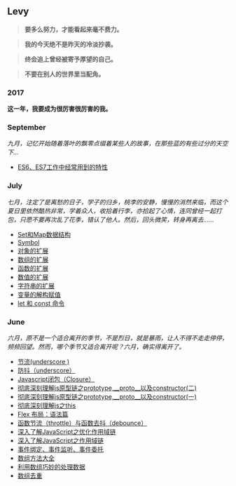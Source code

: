 ## Levy 
> **要多么努力，才能看起来毫不费力。**

> **我的今天绝不是昨天的冷淡抄袭。**

> **终会追上曾经被寄予厚望的自己。**

> **不要在别人的世界里当配角。**

### 2017

**这一年，我要成为很厉害很厉害的我。**

### September
_九月，记忆开始随着落叶的飘零点缀着某些人的故事，在那些蓝的有些过分的天空下..._

- [ES6、ES7工作中经常用到的特性](https://github.com/linchwei/blog/issues/24)


### July
_七月，注定了是离愁的日子，学子的归乡，桃李的安静，慢慢的消然来临，而这个夏日里依然酷热非常，学着众人，收拾着行李，亦拾起了心情，连同曾经一起打包，只愿不要再次乱了花季，错认了他人。然后，回头微笑，转身再离去……_

- [Set和Map数据结构](https://github.com/linchwei/blog/issues/23)
- [Symbol](https://github.com/linchwei/blog/issues/22)
- [对象的扩展](https://github.com/linchwei/blog/issues/21)
- [数组的扩展](https://github.com/linchwei/blog/issues/20)
- [函数的扩展](https://github.com/linchwei/blog/issues/19)
- [数值的扩展](https://github.com/linchwei/blog/issues/18)
- [字符串的扩展](https://github.com/linchwei/blog/issues/17)
- [变量的解构赋值](https://github.com/linchwei/blog/issues/16)
- [let 和 const 命令](https://github.com/linchwei/blog/issues/15)


### June
_六月，原不是一个适合离开的季节，不是烈日，就是暴雨，让人不得不走走停停，频频回望。然而，哪个季节又适合离开呢？六月，确实得离开了。_

- [节流(underscore ) ](https://github.com/linchwei/blog/issues/14)
- [防抖（underscore）](https://github.com/linchwei/blog/issues/13)
- [Javascript闭包（Closure）](https://github.com/linchwei/blog/issues/12)
- [彻底深刻理解js原型链之prototype,__proto__以及constructor(二)](https://github.com/linchwei/blog/issues/11)
- [彻底深刻理解js原型链之prototype,__proto__以及constructor(一)](https://github.com/linchwei/blog/issues/10)
- [彻底深刻理解js之this](https://github.com/linchwei/blog/issues/9)
- [Flex 布局：语法篇](https://github.com/linchwei/blog/issues/8)
- [函数节流（throttle）与函数去抖（debounce）](https://github.com/linchwei/blog/issues/7)
- [深入了解JavaScript之优化作用域链](https://github.com/linchwei/blog/issues/6)
- [深入了解JavaScript之作用域链](https://github.com/linchwei/blog/issues/5)
- [事件绑定、事件监听、事件委托](https://github.com/linchwei/blog/issues/4)
- [数组方法大全](https://github.com/linchwei/blog/issues/3)
- [利用数组巧妙的处理数据](https://github.com/linchwei/blog/issues/2)
- [数组去重](https://github.com/linchwei/blog/issues/1)
